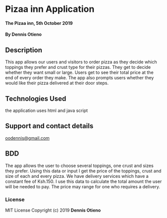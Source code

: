 # Pizaa inn Application
#### The Pizaa inn, 5th October 2019
#### By **Dennis Otieno**
## Description
This app allows our users and visitors to order pizza as they decide which toppings they prefer and crust type for their pizzas. They get to decide whether they want small or large. Users get to see their total price at the end of every order they make. The app also prompts users whether they would like their pizza delivered at their door steps.
## Technologies Used
the application uses html and java script 
## Support and contact details
oodennis@gmail.com
## BDD
The app allows the user to choose several toppings, one crust and sizes they prefer. Using this data or input I get the price of the toppings, crust and size of each and every pizza. We have delivery services which have a constant fee of Ksh.150. I use this data to calculate the total amount the user will be needed to pay. The price may range for one who requires a delivery.
### License
MIT License Copyright (c) 2019 **Dennis Otieno**